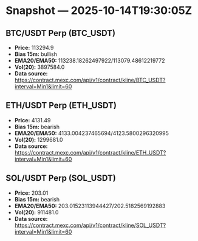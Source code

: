 # Snapshot — 2025-10-14T19:30:05Z

## BTC/USDT Perp (BTC_USDT)
- **Price:** 113294.9
- **Bias 15m:** bullish
- **EMA20/EMA50:** 113238.18262497922/113079.48612219772
- **Vol(20):** 3897584.0
- **Data source:** https://contract.mexc.com/api/v1/contract/kline/BTC_USDT?interval=Min1&limit=60

## ETH/USDT Perp (ETH_USDT)
- **Price:** 4131.49
- **Bias 15m:** bearish
- **EMA20/EMA50:** 4133.004237465694/4123.5800296320995
- **Vol(20):** 1299681.0
- **Data source:** https://contract.mexc.com/api/v1/contract/kline/ETH_USDT?interval=Min1&limit=60

## SOL/USDT Perp (SOL_USDT)
- **Price:** 203.01
- **Bias 15m:** bearish
- **EMA20/EMA50:** 203.01523113944427/202.5182569192883
- **Vol(20):** 911481.0
- **Data source:** https://contract.mexc.com/api/v1/contract/kline/SOL_USDT?interval=Min1&limit=60
